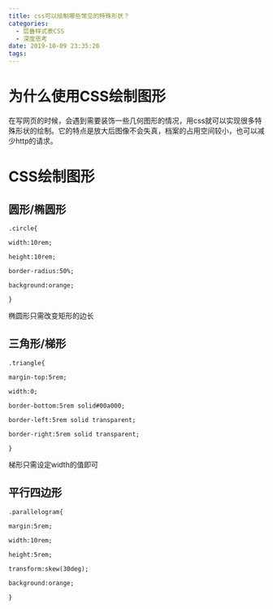 ```yaml
---
title: css可以绘制哪些常见的特殊形状？
categories:
  - 层叠样式表CSS
  - 深度思考
date: 2019-10-09 23:35:20
tags:
---
```

# 为什么使用CSS绘制图形

在写网页的时候，会遇到需要装饰一些几何图形的情况，用css就可以实现很多特殊形状的绘制。它的特点是放大后图像不会失真，档案的占用空间较小，也可以减少http的请求。 



# CSS绘制图形

## 圆形/椭圆形

```
.circle{

width:10rem;

height:10rem;

border-radius:50%;

background:orange;

}
```

椭圆形只需改变矩形的边长 

## 三角形/梯形

```
.triangle{

margin-top:5rem;

width:0;

border-bottom:5rem solid#00a000;

border-left:5rem solid transparent;

border-right:5rem solid transparent;

}
```

梯形只需设定width的值即可 

## **平行四边形** 

```
.parallelogram{

margin:5rem;

width:10rem;

height:5rem;

transform:skew(30deg);

background:orange;

}
```
